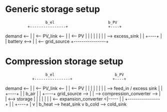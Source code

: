 # Generic storage setup

                      b_el						  b_PV
              +----------------+				  +----+
demand  <--   |                |  <-- PV_link <-- |    |  <-- PV
              |                |				  |    |
              |                |				  |    |  --> excess_sink
              |                |				  +----+
			  |                |
battery <-->  |                |  <-- grid_source
              +----------------+


# Compression storage setup

                      b_el						     b_PV
				+----------------+				    +----+
demand  <-- 	|                |  <-- PV_link <-- |    |  <-- PV
				|                |				    |    |
				|                |					|    |  --> feed_in / excess sink
				|                |					+----+
				|                |				  	    			  b_air
				|                |									 +----+
grid_source --> |                |  -->   compression_converter -->  |    | <--> storage
				|                |							 |		 |    |
				|                |  <-- expansion_converter <|-----  |    |
				+----------------+					|		 |		 +----+
													|        v
												    |     b_heat --> heat_sink
													v
												 b_cold --> cold_sink